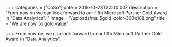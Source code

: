 +++
categories = ["CoSo"]
date = 2018-10-23T22:00:00Z
description = "From now on we can look forward to our fifth Microsoft Partner Gold Award in \"Data Analytics\". "
image = "/uploads/ms_5gold_color-300x108.png"
title = "We are now 5x gold value"

+++
From now on, we can look forward to our fifth Microsoft Partner Gold Award in "Data Analytics".